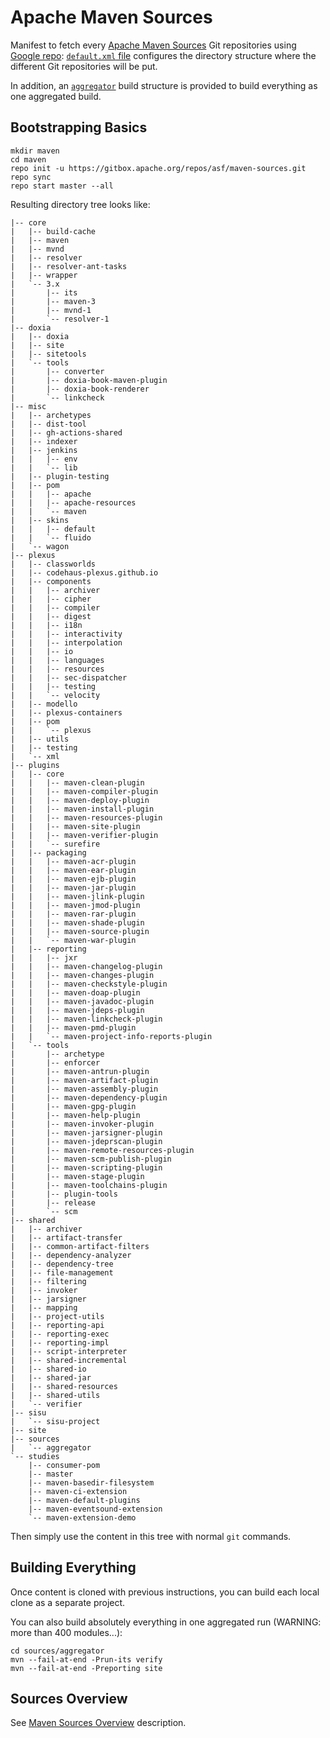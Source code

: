 # Apache Maven Sources

Manifest to fetch every [Apache Maven Sources](https://maven.apache.org/scm.html) Git repositories using [Google repo](https://source.android.com/source/using-repo): [`default.xml` file](default.xml) configures the
directory structure where the different Git repositories will be put.

In addition, an [`aggregator`](aggregator/) build structure is provided to build everything as one aggregated build.

## Bootstrapping Basics

```
mkdir maven
cd maven
repo init -u https://gitbox.apache.org/repos/asf/maven-sources.git
repo sync
repo start master --all
```

Resulting directory tree looks like:

```
|-- core
|   |-- build-cache
|   |-- maven
|   |-- mvnd
|   |-- resolver
|   |-- resolver-ant-tasks
|   |-- wrapper
|   `-- 3.x
|       |-- its
|       |-- maven-3
|       |-- mvnd-1
|       `-- resolver-1
|-- doxia
|   |-- doxia
|   |-- site
|   |-- sitetools
|   `-- tools
|       |-- converter
|       |-- doxia-book-maven-plugin
|       |-- doxia-book-renderer
|       `-- linkcheck
|-- misc
|   |-- archetypes
|   |-- dist-tool
|   |-- gh-actions-shared
|   |-- indexer
|   |-- jenkins
|   |   |-- env
|   |   `-- lib
|   |-- plugin-testing
|   |-- pom
|   |   |-- apache
|   |   |-- apache-resources
|   |   `-- maven
|   |-- skins
|   |   |-- default
|   |   `-- fluido
|   `-- wagon
|-- plexus
|   |-- classworlds
|   |-- codehaus-plexus.github.io
|   |-- components
|   |   |-- archiver
|   |   |-- cipher
|   |   |-- compiler
|   |   |-- digest
|   |   |-- i18n
|   |   |-- interactivity
|   |   |-- interpolation
|   |   |-- io
|   |   |-- languages
|   |   |-- resources
|   |   |-- sec-dispatcher
|   |   |-- testing
|   |   `-- velocity
|   |-- modello
|   |-- plexus-containers
|   |-- pom
|   |   `-- plexus
|   |-- utils
|   |-- testing
|   `-- xml
|-- plugins
|   |-- core
|   |   |-- maven-clean-plugin
|   |   |-- maven-compiler-plugin
|   |   |-- maven-deploy-plugin
|   |   |-- maven-install-plugin
|   |   |-- maven-resources-plugin
|   |   |-- maven-site-plugin
|   |   |-- maven-verifier-plugin
|   |   `-- surefire
|   |-- packaging
|   |   |-- maven-acr-plugin
|   |   |-- maven-ear-plugin
|   |   |-- maven-ejb-plugin
|   |   |-- maven-jar-plugin
|   |   |-- maven-jlink-plugin
|   |   |-- maven-jmod-plugin
|   |   |-- maven-rar-plugin
|   |   |-- maven-shade-plugin
|   |   |-- maven-source-plugin
|   |   `-- maven-war-plugin
|   |-- reporting
|   |   |-- jxr
|   |   |-- maven-changelog-plugin
|   |   |-- maven-changes-plugin
|   |   |-- maven-checkstyle-plugin
|   |   |-- maven-doap-plugin
|   |   |-- maven-javadoc-plugin
|   |   |-- maven-jdeps-plugin
|   |   |-- maven-linkcheck-plugin
|   |   |-- maven-pmd-plugin
|   |   `-- maven-project-info-reports-plugin
|   `-- tools
|       |-- archetype
|       |-- enforcer
|       |-- maven-antrun-plugin
|       |-- maven-artifact-plugin
|       |-- maven-assembly-plugin
|       |-- maven-dependency-plugin
|       |-- maven-gpg-plugin
|       |-- maven-help-plugin
|       |-- maven-invoker-plugin
|       |-- maven-jarsigner-plugin
|       |-- maven-jdeprscan-plugin
|       |-- maven-remote-resources-plugin
|       |-- maven-scm-publish-plugin
|       |-- maven-scripting-plugin
|       |-- maven-stage-plugin
|       |-- maven-toolchains-plugin
|       |-- plugin-tools
|       |-- release
|       `-- scm
|-- shared
|   |-- archiver
|   |-- artifact-transfer
|   |-- common-artifact-filters
|   |-- dependency-analyzer
|   |-- dependency-tree
|   |-- file-management
|   |-- filtering
|   |-- invoker
|   |-- jarsigner
|   |-- mapping
|   |-- project-utils
|   |-- reporting-api
|   |-- reporting-exec
|   |-- reporting-impl
|   |-- script-interpreter
|   |-- shared-incremental
|   |-- shared-io
|   |-- shared-jar
|   |-- shared-resources
|   |-- shared-utils
|   `-- verifier
|-- sisu
|   `-- sisu-project
|-- site
|-- sources
|   `-- aggregator
`-- studies
    |-- consumer-pom
    |-- master
    |-- maven-basedir-filesystem
    |-- maven-ci-extension
    |-- maven-default-plugins
    |-- maven-eventsound-extension
    `-- maven-extension-demo
```

Then simply use the content in this tree with normal `git` commands.

## Building Everything

Once content is cloned with previous instructions, you can build each local clone as a separate project.

You can also build absolutely everything in one aggregated run (WARNING: more than 400 modules...):

```
cd sources/aggregator
mvn --fail-at-end -Prun-its verify
mvn --fail-at-end -Preporting site
```

## Sources Overview

See [Maven Sources Overview](https://maven.apache.org/scm.html) description.
